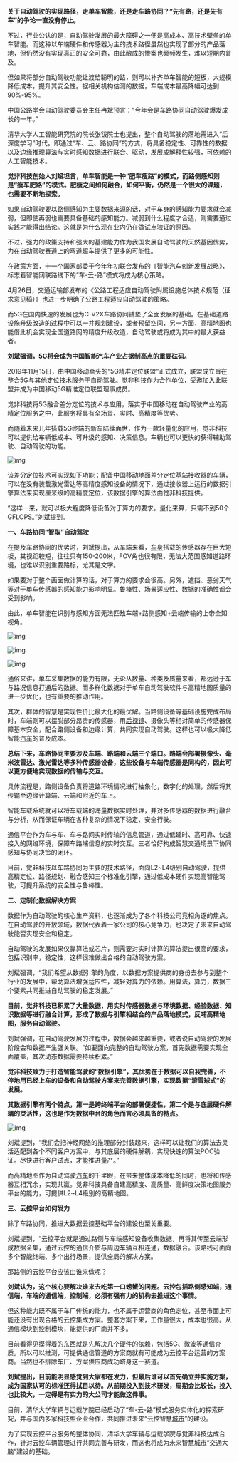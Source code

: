 **关于自动驾驶的实现路径，走单车智能，还是走车路协同？“先有路，还是先有车”的争论一直没有停止。**

不过，行业公认的是，自动驾驶发展的最大障碍之一便是高成本、高技术壁垒的单车智能。而这种以车端硬件和传感器为主的技术路径虽然也实现了部分的产品落地，但仍然没有实现真正的安全可靠，由此酿成的惨案也频频发生，难以短期内普及。

但如果将部分自动驾驶功能让渡给聪明的路，则可以补齐单车智能的短板，大规模降低成本，提升其安全性。据相关机构估测的数据，车端成本最高降幅可达到90%-95%。

中国公路学会自动驾驶委员会主任冉斌预言：“今年会是车路协同自动驾驶爆发成长的一年。”

清华大学人工智能研究院的院长张钹院士也提出，整个自动驾驶的落地需进入“后深度学习”时代。即通过“车、云、路协同”的方式，将具备稳定性、可靠性的数据以及边缘推理算法与实时感知数据进行联合、驱动，发展成解释性较强，可依赖的人工智能技术。

**觉非科技创始人刘斌坦言，单车智能是一种“肥车瘦路”的模式，而路侧感知则是“瘦车肥路”的模式。肥瘦之间如何融合，如何平衡，仍然是一个很大的课题，也需要不断地探索。**

如果自动驾驶要以路侧感知为主要数据来源的话，对于[车身](javascript:void(0);)的感知能力要求就会减弱，但即使再弱也需要具备基础的感知能力。减弱到什么程度才合适，则需要通过实践才能得出结论。这就是为什么现在业内仍在做试点验证的原因。

不过，强力的政策支持和强大的基建能力作为我国发展自动驾驶的天然基因优势，为在自动驾驶赛道上的弯道超车提供了更多的可能性。

在政策方面，十一个国家部委于今年年初联合发布的《智能[汽车](javascript:void(0);)创新发展战略》，标志着智能网联路线下的“车-云-路”模式将成为核心策略。

4月26日，交通运输部发布的《公路工程适应自动驾驶附属设施总体技术规范（征求意见稿）》也进一步明确了公路工程适应自动驾驶的策略。

而5G在国内快速的发展也为C-V2X车路协同铺垫了全面发展的基础。在基础道路设施升级改造的过程中可以一并规划建设，或者预留空间，另一方面，高精地图也能借此机会实现全国道路网的精度升级改造，自动驾驶或将成为其中的最大获益者。

**刘斌强调，5G将会成为中国智能汽车产业占据制高点的重要砝码。**

2019年11月15日，由中国移动牵头的“5G精准定位联盟”正式成立，联盟成立旨在整合5G与其他定位技术服务于自动驾驶。觉非科技作为合作单位，受邀加入此联盟并成为中国移动5G精准定位联盟理事成员。

觉非科技将5G融合差分定位的技术与应用，落实于中国移动在自动驾驶产业的高精定位服务之中，此服务将具有全场景、实时、高精度等优势。

而随着未来几年搭载5G终端的新车陆续面世，作为一款轻量化的应用，觉非科技可以提供给车辆低成本、可升级的感知、决策信息。车辆也可以更快的获得辅助驾驶、自动驾驶的功能。



![img](https://image.bitautoimg.com/ycbdc/15911297986352823.png)



该差分定位技术可实现如下功能：配备中国移动地面差分定位基站接收器的车辆，可以在没有装载激光雷达等高精度感知设备的情况下，通过接收器上运行的数据引擎算法来实现厘米级的高精度定位，该数据引擎的算法由觉非科技提供。

“这样一来，就可以极大程度降低设备对于算力的要求。量化来算，只需不到50个GFLOPS。”刘斌提到。

**一、车路协同“智取”自动驾驶**

在提及车路协同的优势时，刘斌提出，从车端来看，[车身](javascript:void(0);)搭载的传感器存在巨大短板，其视距较短，往往只有150-200米，FOV角也很有限，无法大范围感知道路环境，也难以识别重要路标，尤其是文字。

如果要对于整个画面做计算的话，对于算力的要求会很高。另外，遮挡、恶劣天气等对于单车传感器的感知能力影响明显。鲁棒性、场景适应性、数据的准确性都会受到影响。

由此，单车智能在识别与感知方面无法匹敌车端+路侧感知+云端传输的上帝全知视角。



![img](https://image.bitautoimg.com/ycbdc/15911297992282493.png)





![img](https://image.bitautoimg.com/ycbdc/1591129799893658.png)





![img](https://image.bitautoimg.com/ycbdc/15911298005957844.png)



通俗来讲，单车采集数据的能力有限，无论从数量、种类及质量来看，都远逊于车与路况信息打通后的数据。而多样化数据对于单车自动驾驶软件与高精地图质量的进一步优化，也有重要的推动作用。

其次，群体的智慧是实现性价比最大化的最优解。当路侧设备等基础设施完成布局时，车端则可以摆脱部分昂贵的传感器，用[后视镜](javascript:void(0);)、摄像头等相对简单的传感器保障基本安全，配合路侧设备和边缘计算，共同实现自动驾驶。这样也可以极大降低智能[汽车](javascript:void(0);)的普及成本。

**总结下来，车路协同主要涉及车端、路端和云端三个端口。路端会部署摄像头、毫米波雷达、激光雷达等多种传感器设备，这些设备与车端传感器是同构的，因此可以更方便地实现数据的传输与交互。**

具体流程是，路侧设备负责将道路环境情况进行抽象化，数字化的处理，然后将其传输至边缘计算端、云端和附近的车上。

智能车载系统就可以将车载端的海量数据实时处理，并对多传感器的数据进行融合与分析，从而保证车辆在各种复杂的情况下稳定、安全行驶。

通信平台作为车与车、车与路间实时传输的信息管道，通过低延时、高可靠、快速接入的网络环境，保障车路端信息的实时交互。三者恰好构成智慧交通场景下协同感知与协同决策的闭环。

目前，觉非科技以车路协同为主要的技术路径，面向L2~L4级别自动驾驶，提供高精定位、路径规划、融合感知三个标准化引擎，通过低成本硬件实现高智能驾驶，可提升系统的安全性与鲁棒性。

**二、定制化数据解决方案**

数据作为自动驾驶的核心生产资料，也逐渐成为了各个科技公司竞相角逐的焦点。在自动驾驶的开放领域，数据代表着一家公司的核心竞争力，也决定了未来自动驾驶能否实现安全和稳定。

自动驾驶的发展如果仅靠算法或芯片，则需要对实时计算的算法提出很高的要求，包括识别率，稳定性，这样很难做出合格的自动驾驶方案。

刘斌强调，“我们希望从数据引擎的角度，以数据方案提供商的身份去参与到整个行业的发展中，帮助算法增强适应性，减轻对算力的依赖。用算法，算力，数据三个要素共同推进自动驾驶的稳定发展。”

**目前，觉非科技已积累了大量数据，用实时传感器数据与环境数据、经验数据、知识数据等进行融合计算，形成了数据与引擎相结合的产品落地模式，反哺高精地图，服务自动驾驶。**

刘斌强调，在自动驾驶发展的过程中，数据会越来越重要，或者说自动驾驶的发展阶段会和数据产生强关联。“如要面向完整的自动驾驶方案，首先数据需要实现全面覆盖，其次动态数据需要持续积累。”

**觉非科技致力于打造智能驾驶的“数据引擎”，其优势在于数据可以自我完善，不停地用已经上车的设备和自动驾驶方案来完善数据引擎，实现数据“滚雪球式”的发展。**

**其数据引擎有两个特点，第一是跨终端平台的部署便捷性，第二个是与底层硬件解耦的灵活性，这也是作为数据中台的角色而言必须具备的特点。**



![img](https://image.bitautoimg.com/ycbdc/1591129801284457.png)



刘斌提到，“我们会把神经网络的推理部分封装起来，这样可以让我们的算法去灵活适配到各个不同客户方案中，与其底层的硬件解耦，实现快速的算法POC验证。尽快进行客户试点，才能推进量产。”

而高精地图作为自动驾驶[汽车](javascript:void(0);)的千里眼，在带来整体成本降低的同时，也将和传感器互相冗余，实现共赢。觉非科技具备自建高精度、高质量、高鲜度决策地图服务平台的能力，可提供L2~L4级别的高精地图。

**三、云控平台如何发力**

除了车路协同，推进大数据云控基础平台的建设也至关重要。

刘斌提到，“云控平台就是通过路侧与车端感知设备收集数据，再将其传至云端形成数据全集，通过云控的通信介质与周边车辆互相连通，数据融合。该路线可面向多个智能终端、多个出行场景，提供全局的解决方案。

那路侧的云控平台应该由谁来做呢？

**刘斌认为，这个核心要解决谁来去吃第一口螃蟹的问题。云控包括路侧感知端，通信端，车端的通信端，控制端，必须有强有力的机构去推进这个事情。**

但这种能力既不属于车厂传统的能力，也不属于运营商的角色定位，甚至市面上可能还没有出现合格的云控集成方案。整套方案下来，工作量很大，成本也很高。从通信模块到控制模块，能提供的厂商并不多。

目前看得见摸得着的东西就是先解决几个硬件的依赖，包括5G、微波等通信介质。所以可以推测，可提供通信管道的方案商就有可能成为云控平台运营的方案商。当然也不排除车厂、方案供应商成功跻身这一赛道。

**刘斌提出，目前能明显感觉到大家都在发力，但最后谁可以首先确立并实施方案，成为国家认可的标准还得拭目以待。从前期投入到技术研发，周期会比较长，投入也比较大，一定得是有实力的大公司才能做这件事。**

目前，清华大学车辆与运载学院已经启动了“车-云-路”模式服务实体化的探索研究，并与国内多家科技型企业合作，共同推进未来“云控智慧[城市](javascript:void(0);)”的建设。

为了实现云控平台服务的整体协同，清华大学车辆与运载学院与觉非科技达成合作，针对云控车辆管理进行共同完善与研发，而这也将成为未来智慧[城市](javascript:void(0);)“交通大脑”建设的基础。
